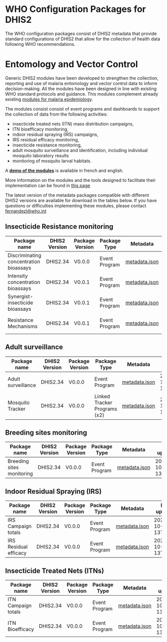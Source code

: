 # WHO Configuration Packages for DHIS2
The WHO configuration packages consist of DHIS2 metadata that provide standard configurations of DHIS2 that allow for the collection of health data following WHO recommendations. 

# Entomology and Vector Control
Generic DHIS2 modules have been developed to strengthen the collection, reporting and use of malaria entomology and vector control data to inform decision-making. All the modules have been designed in line with existing WHO standard protocols and guidance.
This modules complement already existing [modules for malaria epidemiology](https://who.dhis2.org/documentation/index.html#malaria).

The modules consist consist of event programs and dashboards to support the collection of data from the following activities:
  * insecticide treated nets (ITN) mass distribution campaigns, 
  * ITN bioefficacy monitoring, 
  * indoor residual spraying (IRS) campaigns, 
  * IRS residual efficacy monitoring, 
  * insecticide resistance monitoring, 
  * adult mosquito surveillance and identification, including individual mosquito laboratory results
  * monitoring of mosquito larval habitats.

A **[demo of the modules](https://extranet.who.int/dhis2-ento-vc)** is available in french and english.

More information on the modules and the tools designed to facilitate their implementation can be found in [this page](https://www.who.int/teams/global-malaria-programme/prevention/vector-control/dhis-data-collection-and-collation-tools)

The latest version of the metadata packages compatible with different DHIS2 versions are available for download in the tables below. If you have questions or difficulties implementing these modules, please contact fernandezl@who.int

## Insecticide Resistance monitoring
| Package name | DHIS2 Version | Package Version | Package Type |  Metadata | Last updated |
| --- | --- | --- | --- |  --- | --- |
| Discriminating concentration bioassays |  DHIS2.34 | V0.0.0 | Event Program |  [metadata.json](https://github.com/WorldHealthOrganization/DHIS2-standard-packages/blob/GMP/VCR/ENTO-IR%20DISCRIMINATING/ENTO-IR_DIS_metadata_program-0.0.0--2.34-202010092226.json)	| 2020-10-13T07:57 |
| Intensity concentration bioassays | DHIS2.34 | V0.0.1 | Event Program | [metadata.json](https://github.com/WorldHealthOrganization/DHIS2-standard-packages/blob/GMP/VCR/ENTO-IR%20INTENSITY/ENTO-IR_INT_metadata_program-1.0.0-2.34-202010092203.json) | 2020-10-13T07:57 |
| Synergist-insecticide bioassays | DHIS2.34 | V0.0.1 | Event Program | [metadata.json](https://github.com/WorldHealthOrganization/DHIS2-standard-packages/blob/GMP/VCR/ENTO-IR%20SYNERGIST/ENTO-IR_SYN_metadata_program-0.0.1-2.34-202010092244.json) | 2020-10-13T07:57 |
| Resistance Mechanisms | DHIS2.34 | V0.0.1 | Event Program | [metadata.json](https://github.com/WorldHealthOrganization/DHIS2-standard-packages/blob/GMP/VCR/ENTO-IR%20SYNERGIST/ENTO-IR_SYN_metadata_program-0.0.1-2.34-202010092244.json) | 2020-10-13T07:57 |

## Adult surveillance
| Package name | DHIS2 Version | Package Version | Package Type |  Metadata | Last updated |
| --- | --- | --- | --- |  --- | --- |
| Adult surveillance |  DHIS2.34 | V0.0.0 | Event Program |  [metadata.json](https://github.com/WorldHealthOrganization/DHIS2-standard-packages/blob/GMP/VCR/ENTO-ADULT%20SURVEILLANCE/ENTO-ADULT_SURV_metadata_program-0.0.0--2.34-202010092218.json)	| 2020-10-13T07:57 |
| Mosquito Tracker | DHIS2.34 | V0.0.0 | Linked Tracker Programs (x2) | [metadata.json](https://github.com/WorldHealthOrganization/DHIS2-standard-packages/blob/GMP/VCR/ENTO-MOSQUITO%20TRACKER/ENTO-MOSQ_TRACKER_metadata_program-0.0.0--2.34-202010092212.json) | 2020-10-13T07:57 |

## Breeding sites monitoring
| Package name | DHIS2 Version | Package Version | Package Type |  Metadata | Last updated |
| --- | --- | --- | --- |  --- | --- |
| Breeding sites monitoring |  DHIS2.34 | V0.0.0 | Event Program |  [metadata.json](https://github.com/WorldHealthOrganization/DHIS2-standard-packages/blob/GMP/VCR/ENTO-BREEDING%20SITES/ENTO-BREED_SITE_metadata_program-0.0.0--2.34-202010092239.json)	| 2020-10-13T07:57 |


## Indoor Residual Spraying (IRS)
| Package name | DHIS2 Version | Package Version | Package Type |  Metadata | Last updated |
| --- | --- | --- | --- |  --- | --- |
| IRS Campaign totals |  DHIS2.34 | V0.0.0 | Event Program |  [metadata.json](https://github.com/WorldHealthOrganization/DHIS2-standard-packages/blob/GMP/VCR/VC-IRS%20CAMPAIGN%20TOTALS/ENTO-VC_IRS_metadata_program-0.0.0--2.34-202010092224.json)	| 2020-10-13T07:57 |
| IRS Residual efficacy| DHIS2.34 | V0.0.0 | Event Program | [metadata.json](https://github.com/WorldHealthOrganization/DHIS2-standard-packages/blob/GMP/VCR/VC-IRS%20RESIDUAL%20EFFICACY/ENTO-VC_RES%20_metadata_program_dashboard-0.0.0--2.34-202010092207.json) | 2020-10-13T07:57 |


## Insecticide Treated Nets (ITNs)
| Package name | DHIS2 Version | Package Version | Package Type |  Metadata | Last updated |
| --- | --- | --- | --- |  --- | --- |
| ITN Campaign totals |  DHIS2.34 | V0.0.0 | Event Program |  [metadata.json](https://github.com/WorldHealthOrganization/DHIS2-standard-packages/blob/GMP/VCR/VC-ITN%20CAMPAIGN%20TOTALS/ENTO-VC_ITN_metadata_program-0.0.0--2.34-202010092222.json)	| 2020-10-13T07:57 |
| ITN Bioefficacy |  DHIS2.34 | V0.0.0 | Event Program | [metadata.json](https://github.com/WorldHealthOrganization/DHIS2-standard-packages/blob/GMP/VCR/VC-ITN%20BIOEFFICACY/ENTO-VC_ITN_BIO_metadata_program-0.0.0--2.34-202010092211.json) | 2020-10-13T07:57 |
